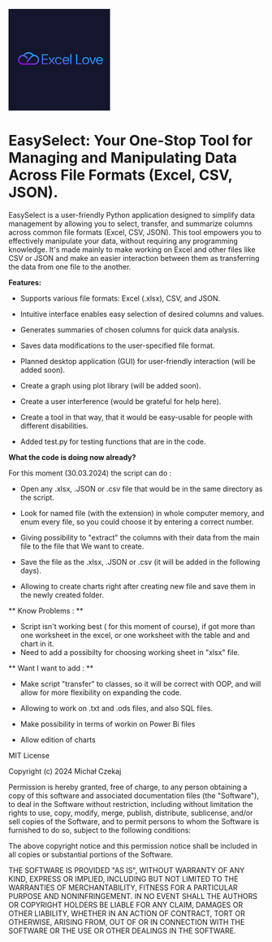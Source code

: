 ![EasySelect Logo](https://github.com/czekem/excel_love/blob/main/ec777f4a74014805b9f40ca39caedbdd.png)



# EasySelect: Your One-Stop Tool for Managing and Manipulating Data Across File Formats (Excel, CSV, JSON).


EasySelect is a user-friendly Python application designed to simplify data management by allowing you to select, transfer, and summarize columns across common file formats (Excel, CSV, JSON). This tool empowers you to effectively manipulate your data, without requiring any programming knowledge. It's made mainly to make working on Excel and other files like CSV or JSON and make an easier interaction between them as transferring the data
from one file to the another.


**Features:**


* Supports various file formats: Excel (.xlsx), CSV, and JSON.

* Intuitive interface enables easy selection of desired columns and values.

* Generates summaries of chosen columns for quick data analysis.

* Saves data modifications to the user-specified file format.

* Planned desktop application (GUI) for user-friendly interaction (will be added soon).

* Create a graph using plot library (will be added soon).

* Create a user interference (would be grateful for help here).

* Create a tool in that way, that it would be easy-usable for people with different disabilities.

* Added test.py for testing functions that are in the code.


**What the code is doing now already?**


For this moment (30.03.2024) the script can do :


* Open any .xlsx, .JSON or .csv file that would be in the same directory as the script.

* Look for named file (with the extension) in whole computer memory, and enum every file, so you could choose it by entering a correct number.

* Giving possibility to "extract" the columns with their data from the main file to the file that We want to create.

* Save the file as the .xlsx, .JSON or .csv (it will be added in the following days).

* Allowing to create charts right after creating new file and save them in the newly created folder.

** Know Problems : **

* Script isn't working best ( for this moment of course), if got more than one worksheet in the excel, or one worksheet with the table and and chart in it.
* Need to add a possibilty for choosing working sheet in "xlsx" file.

** Want I want to add : **

* Make script "transfer" to classes, so it will be correct with OOP, and will allow for more flexibility on expanding the code.

* Allowing to work on .txt and .ods files, and also SQL files.

* Make possibility in terms of workin on Power Bi files

* Allow edition of charts




MIT License

Copyright (c) 2024 Michał Czekaj

Permission is hereby granted, free of charge, to any person obtaining a copy
of this software and associated documentation files (the "Software"), to deal
in the Software without restriction, including without limitation the rights
to use, copy, modify, merge, publish, distribute, sublicense, and/or sell
copies of the Software, and to permit persons to whom the Software is
furnished to do so, subject to the following conditions:

The above copyright notice and this permission notice shall be included in all
copies or substantial portions of the Software.

THE SOFTWARE IS PROVIDED "AS IS", WITHOUT WARRANTY OF ANY KIND, EXPRESS OR
IMPLIED, INCLUDING BUT NOT LIMITED TO THE WARRANTIES OF MERCHANTABILITY,
FITNESS FOR A PARTICULAR PURPOSE AND NONINFRINGEMENT. IN NO EVENT SHALL THE
AUTHORS OR COPYRIGHT HOLDERS BE LIABLE FOR ANY CLAIM, DAMAGES OR OTHER
LIABILITY, WHETHER IN AN ACTION OF CONTRACT, TORT OR OTHERWISE, ARISING FROM,
OUT OF OR IN CONNECTION WITH THE SOFTWARE OR THE USE OR OTHER DEALINGS IN THE
SOFTWARE.
  
